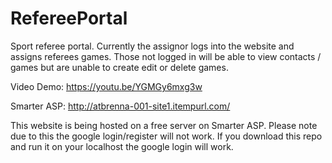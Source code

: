 # RefereePortal
Sport referee portal. Currently the assignor logs into the website and assigns referees games. Those not logged in will be able to view contacts / games but are unable to create edit or delete games.

Video Demo:
https://youtu.be/YGMGy6mxg3w



Smarter ASP:
http://atbrenna-001-site1.itempurl.com/

This website is being hosted on a free server on Smarter ASP. Please note due to this the google login/register will not work. If you download this repo and run it on your localhost the google login will work.
